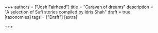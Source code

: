 +++
authors = ["Josh Fairhead"]
title = "Caravan of dreams"
description = "A selection of Sufi stories compiled by Idris Shah"
draft = true
[taxonomies]
tags = ["Draft"]
[extra]

+++




